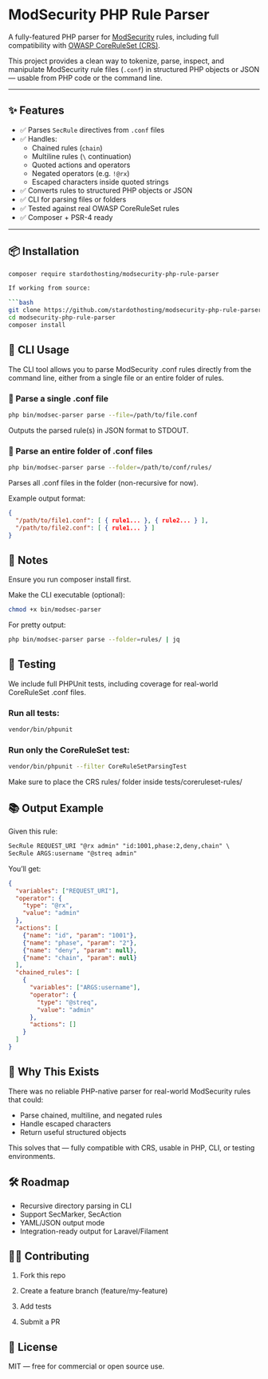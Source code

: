 # ModSecurity PHP Rule Parser

A fully-featured PHP parser for [ModSecurity](https://modsecurity.org/) rules, including full compatibility with [OWASP CoreRuleSet (CRS)](https://coreruleset.org/).

This project provides a clean way to tokenize, parse, inspect, and manipulate ModSecurity rule files (`.conf`) in structured PHP objects or JSON — usable from PHP code or the command line.

---

## ✨ Features

- ✅ Parses `SecRule` directives from `.conf` files
- ✅ Handles:
  - Chained rules (`chain`)
  - Multiline rules (`\` continuation)
  - Quoted actions and operators
  - Negated operators (e.g. `!@rx`)
  - Escaped characters inside quoted strings
- ✅ Converts rules to structured PHP objects or JSON
- ✅ CLI for parsing files or folders
- ✅ Tested against real OWASP CoreRuleSet rules
- ✅ Composer + PSR-4 ready

---

## 📦 Installation

```bash
composer require stardothosting/modsecurity-php-rule-parser

If working from source:

```bash
git clone https://github.com/stardothosting/modsecurity-php-rule-parser.git
cd modsecurity-php-rule-parser
composer install
```

## 🧰 CLI Usage
The CLI tool allows you to parse ModSecurity .conf rules directly from the command line, either from a single file or an entire folder of rules.

### 🔄 Parse a single .conf file
```bash
php bin/modsec-parser parse --file=/path/to/file.conf
```

Outputs the parsed rule(s) in JSON format to STDOUT.

### 📂 Parse an entire folder of .conf files
```bash
php bin/modsec-parser parse --folder=/path/to/conf/rules/
```

Parses all .conf files in the folder (non-recursive for now).

Example output format:
```json
{
  "/path/to/file1.conf": [ { rule1... }, { rule2... } ],
  "/path/to/file2.conf": [ { rule1... } ]
}
```

## 📝 Notes
Ensure you run composer install first.

Make the CLI executable (optional):

```bash
chmod +x bin/modsec-parser
```

For pretty output:

```bash
php bin/modsec-parser parse --folder=rules/ | jq
```

## 🧪 Testing
We include full PHPUnit tests, including coverage for real-world CoreRuleSet .conf files.

### Run all tests:
```bash
vendor/bin/phpunit
```

### Run only the CoreRuleSet test:
```bash
vendor/bin/phpunit --filter CoreRuleSetParsingTest
```

Make sure to place the CRS rules/ folder inside tests/coreruleset-rules/

## 📚 Output Example
Given this rule:

```apache
SecRule REQUEST_URI "@rx admin" "id:1001,phase:2,deny,chain" \
SecRule ARGS:username "@streq admin"
```

You’ll get:

```json
{
  "variables": ["REQUEST_URI"],
  "operator": {
    "type": "@rx",
    "value": "admin"
  },
  "actions": [
    {"name": "id", "param": "1001"},
    {"name": "phase", "param": "2"},
    {"name": "deny", "param": null},
    {"name": "chain", "param": null}
  ],
  "chained_rules": [
    {
      "variables": ["ARGS:username"],
      "operator": {
        "type": "@streq",
        "value": "admin"
      },
      "actions": []
    }
  ]
}
```

## 🧠 Why This Exists
There was no reliable PHP-native parser for real-world ModSecurity rules that could:

- Parse chained, multiline, and negated rules
- Handle escaped characters
- Return useful structured objects

This solves that — fully compatible with CRS, usable in PHP, CLI, or testing environments.

## 🛠 Roadmap
- Recursive directory parsing in CLI
- Support SecMarker, SecAction
- YAML/JSON output mode
- Integration-ready output for Laravel/Filament

## 🧑‍💻 Contributing
1. Fork this repo

2. Create a feature branch (feature/my-feature)

3. Add tests

4. Submit a PR

## 📝 License
MIT — free for commercial or open source use.
